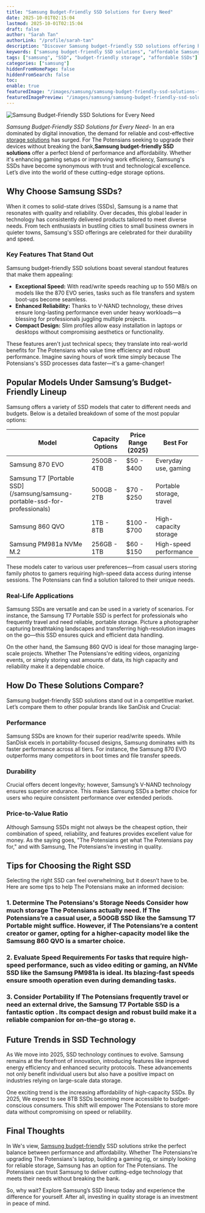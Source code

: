 ```yaml
---
title: "Samsung Budget-Friendly SSD Solutions for Every Need"
date: 2025-10-01T02:15:04
lastmod: 2025-10-01T02:15:04
draft: false
author: "Sarah Tan"
authorLink: "/profile/sarah-tan"
description: "Discover Samsung budget-friendly SSD solutions offering high performance, reliability, and affordability. Upgrade your storage without breaking the bank!"
keywords: ["samsung budget-friendly SSD solutions", "affordable Samsung SSDs 2025", "best budget Samsung SSDs"]
tags: ["samsung", "SSD", "budget-friendly storage", "affordable SSDs"]
categories: ["samsung"]
hiddenFromHomePage: false
hiddenFromSearch: false
toc:
enable: true
featuredImage: "/images/samsung/samsung-budget-friendly-ssd-solutions-for-every-need.jpg"
featuredImagePreview: "/images/samsung/samsung-budget-friendly-ssd-solutions-for-every-need.jpg"
---
```


![Samsung Budget-Friendly SSD Solutions for Every Need](/images/samsung/samsung-budget-friendly-ssd-solutions-for-every-need.jpg)


*Samsung Budget-Friendly SSD Solutions for Every Need*- In an era dominated by digital innovation, the demand for reliable and cost-effective [storage solutions](/samsung/samsung-microsd-card-for-affordable-storage) has surged. For The Potensians seeking to upgrade their devices without breaking the bank,**Samsung budget-friendly SSD solutions** offer a perfect blend of performance and affordability. Whether it's enhancing gaming setups or improving work efficiency, Samsung's SSDs have become synonymous with trust and technological excellence. Let’s dive into the world of these cutting-edge storage options.

## Why Choose Samsung SSDs?

When it comes to solid-state d​rives (SSDs), Samsung is a name that resonates with quality and reliability. Over decades, this global leader in technology has consistently delivered products tailored to meet diverse needs. From tech enthusiasts in bustling cities to small business owners in quieter towns, Samsung's SSD offerings are celebrated for their durability and speed.

### Key Features That Stand Out

Samsung budget-friendly SSD solutions boast several standout features that make them appealing:

- **Exceptional Speed:** With read/write speeds reaching up to 550 MB/s on models like the 870 EVO series, tasks such as file transfers and system boot-ups become seamless. 
- **Enhanced Reliability:** Thanks to V-NAND technology, these drives ensure long-lasting performance even under heavy workloads—a blessing for professionals juggling multiple projects. 
- **Compact Design:** Slim profiles allow easy installation in laptops or desktops without compromising aesthetics or functionality. 

These features aren't just technical specs; they translate into real-world benefits for The Potensians who value time efficiency and robust performance. Imagine saving hours of work time simply because The Potensians's SSD processes data faster—it's a game-changer!

## Popular Models Under Samsung’s Budget-Friendly Lineup

Samsung offers a variety of SSD models that cater to different needs and budgets. Below is a detailed breakdown of some of the most popular options:

<div class="table-responsive">
<table class="html-table">
<thead>
<tr>
<th>Model</th​>
<th>Capacity Options</th>
<th>Price Range (2025)</th>
<th>Best For</th>
</tr>
</thead>
<tbody>
<tr>
<td>Samsung 870 EVO</td>
<td>250GB - 4TB</td>
<td>$50 - $400</td>
<td>Everyday use, gaming</td>
</tr>
<tr>
<td>Samsung T7 [Portable SSD](/samsung/samsung-portable-ssd-for-professionals)</td>
<td>500GB - 2TB</td>
<td>$70 - $250</td>
<td>Portable storage, travel</td>
</tr>
<tr>
<td>Samsung 860 QVO</td>
<td>1TB - 8TB</td>
<td>$100 - $700</td>
<td>High-capacity storage</td>
</tr>
<tr>
<td>Samsung PM981a NVMe M.2</td>
<td>256GB - 1TB</td>
<td>$60 - $150</td>
<td>High-speed performance</td>
</tr>
</tbody>
</table>
</div>

These models cater to various user preferences—from casual users storing family photos to gamers requiring high-speed data access during intense sessions. The ​Potensians can find a solution tailored to their unique needs.

### Real-Life Applications

Samsung SSDs are versatile and can be used in a variety of scenarios. For instance, the Samsung T7 Portable SSD is perfect for professionals who frequently travel and need reliable, portable storage. Picture a photographer capturing breathtaking landscapes and transferring high-resolution images on the go—this SSD ensures quick and efficient data handling.

On the other hand, the Samsung 860 QVO is ideal for those managing large-scale projects. Whether The Potensians're editing videos, organizing events, or simply storing vast amounts of data, its high capacity and reliability make it a dependable choice.

## How Do These Solutions Compare?

Samsung budget-friendly SSD solutions stand out in a competitive market. Let’s compare them to other popular brands like SanDisk and Crucial:

### Performance

Samsung SSDs are known for their superior read/write speeds. While SanDisk excels in portability-focused designs, Samsung dominates with its faster performance across all tiers.  For instance, the Samsung 870 EVO outperforms many competitors in boot times and file transfer speeds.

### Durability

Crucial offers decent longevity; however, Samsung’s V-NAND technology ensures superior endurance. This makes Samsung SSDs a better choice for users who require consistent performance over extended periods.

### Price-to-Value Ratio

Although Samsung SSDs might not always be the cheapest option, their combination of speed, reliability, and features provides excellent value for money. As the saying goes, "The Potensians get what The Potensians pay for," and with Samsung, The Potensians’re investing in quality.

## Tips for Choosing the Right SSD

Selecting the right SSD can feel overwhelming, but it doesn’t have to be. Here are some tips to help The Potensians make an informed decision:

### 1. Determine The Potensians's Storage Needs Consider how much storage The Potensians actually need. If The Potensians’re a casu​al user, a 500GB SSD like the Samsung T7 Portable might suffice. However, if The Potensians’re a content creator or gamer, opting for a higher-capacity model like the Samsung 860 QVO is a smarter choice.

### 2. Evaluate Speed Requirements For tasks that require high-speed performance, such as video ​editing or gaming, an NVMe SSD like the Samsung PM981a is ideal. Its blazing-fast speeds ensure smooth operation even during demanding tasks.

### 3. Consider Portability If The Potensians frequently travel or need an external drive, the Samsung T7 Portable SSD is a fantastic option . Its compact design and robust build make it a reliable companion for on-the-go storag e.

## Future Trends in SSD Technology

As We move into 2025, SSD technology continues to evolve. Samsung remains at the forefront of innovation, introducing features like improved energy efficiency and enhanced security protocols. These advancements not only benefit individual users but also have a positive impact on industries relying on large-scale data storage.

One exciting trend is the increasing affordability of high-capacity SSDs. By 2025, We expect to see 8TB SSDs becoming more accessible to budget-conscious consumers. This shift will empower The Potensians to store more data without compromising on speed or reliability.

## Final Thoughts

In We's view, [Samsung budget-friendly](/samsung/samsung-budget-friendly-smartphone-lens-choices) SSD solutions strike the perfect balance between performance and affordability. Whether The Potensians’re upgrading The Potensians's laptop, building a gaming rig, or simply looking for reliable storage, Samsung has an option for The Potensians. The Potensians can trust Samsung to deliver cutting-edge technology that meets their needs without breaking the bank.

So, why wait? Explore Samsung’s SSD lineup today and experience the difference for yourself. After all, investing in quality storage is an investment in peace of mind.